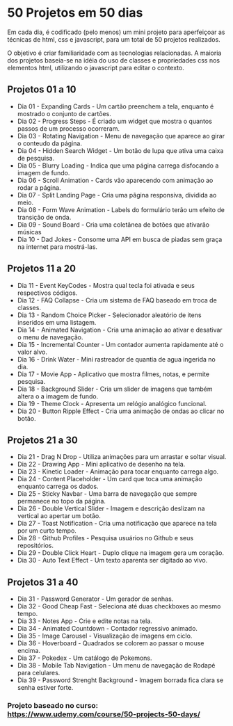 # 50 Projetos em 50 dias

Em cada dia, é codificado (pelo menos) um mini projeto para aperfeiçoar as técnicas de html, css e javascript, para um total de 50 projetos realizados.

O objetivo é criar familiaridade com as tecnologias relacionadas. A maioria dos projetos baseia-se na idéia do uso de classes e propriedades css nos elementos html, utilizando o javascript para editar o contexto.

## Projetos 01 a 10
* Dia 01 - Expanding Cards - Um cartão preenchem a tela, enquanto é mostrado o conjunto de cartões.
* Dia 02 - Progress Steps - É criado um widget que mostra o quantos passos de um processo ocorreram.
* Dia 03 - Rotating Navigation - Menu de navegação que aparece ao girar o conteudo da página.
* Dia 04 - Hidden Search Widget - Um botão de lupa que ativa uma caixa de pesquisa.
* Dia 05 - Blurry Loading - Indica que uma página carrega disfocando a imagem de fundo.
* Dia 06 - Scroll Animation - Cards vão aparecendo com animação ao rodar a página.
* Dia 07 - Split Landing Page - Cria uma pãgina responsiva, dividida ao meio.
* Dia 08 - Form Wave Animation - Labels do formulário terão um efeito de transição de onda.
* Dia 09 - Sound Board - Cria uma coletânea de botões que ativarão músicas
* Dia 10 - Dad Jokes - Consome uma API em  busca de piadas sem graça na internet para mostrá-las.

## Projetos 11 a 20
* Dia 11 - Event KeyCodes - Mostra qual tecla foi ativada e seus respectivos códigos.
* Dia 12 - FAQ Collapse - Cria um sistema de FAQ baseado em troca de classes.
* Dia 13 - Random Choice Picker - Selecionador aleatório de itens inseridos em uma listagem.
* Dia 14 - Animated Navigation - Cria uma animação ao ativar e desativar o menu de navegação.
* Dia 15 - Incremental Counter - Um contador aumenta rapidamente até o valor alvo.
* Dia 16 - Drink Water - Mini rastreador de quantia de agua ingerida no dia.
* Dia 17 - Movie App - Aplicativo que mostra filmes, notas, e permite pesquisa.
* Dia 18 - Background Slider - Cria um slider de imagens que também altera o a imagem de fundo.
* Dia 19 - Theme Clock - Apresenta um relógio analógico funcional.
* Dia 20 - Button Ripple Effect - Cria uma animação de ondas ao clicar no botão.

## Projetos 21 a 30
* Dia 21 - Drag N Drop - Utiliza animações para um arrastar e soltar visual.
* Dia 22 - Drawing App - Mini aplicativo de desenho na tela.
* Dia 23 - Kinetic Loader - Animação para tocar enquanto carrega algo.
* Dia 24 - Content Placeholder - Um card que toca uma animação enquanto carrega os dados.
* Dia 25 - Sticky Navbar - Uma barra de navegação que sempre permanece no topo da página.
* Dia 26 - Double Vertical Slider - Imagem e descrição deslizam na vertical ao apertar um botão.
* Dia 27 - Toast Notification - Cria uma notificação que aparece na tela por um curto tempo.
* Dia 28 - Github Profiles - Pesquisa usuários no Github e seus repositórios.
* Dia 29 - Double Click Heart - Duplo clique na imagem gera um coração.
* Dia 30 - Auto Text Effect - Um texto aparenta ser digitado ao vivo.

## Projetos 31 a 40
* Dia 31 - Password Generator - Um gerador de senhas.
* Dia 32 - Good Cheap Fast - Seleciona até duas checkboxes ao mesmo tempo.
* Dia 33 - Notes App - Crie e edite notas na tela.
* Dia 34 - Animated Countdown - Contador regressivo animado.
* Dia 35 - Image Carousel - Visualização de imagens em ciclo.
* Dia 36 - Hoverboard - Quadrados se colorem ao passar o mouse encima.
* Dia 37 - Pokedex - Um catálogo de Pokemons.
* Dia 38 - Mobile Tab Navigation - Um menu de navegação de Rodapé para celulares.
* Dia 39 - Password Strenght Background - Imagem borrada fica clara se senha estiver forte.

### Projeto baseado no curso: https://www.udemy.com/course/50-projects-50-days/
